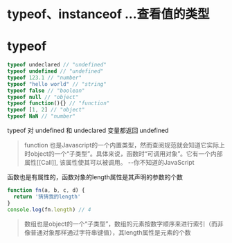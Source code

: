 # typeof、instanceof ...查看值的类型
# typeof

```js
typeof undeclared // "undefined"
typeof undefined // "undefined"
typeof 123.1 // "number"
typeof "hello world" // "string"
typeof false // "boolean"
typeof null // "object"
typeof function(){} // "function"
typeof [1, 2] // "object"
typeof NaN // "number"
```

typeof 对 undefined 和 undeclared 变量都返回 undefined

> function 也是Javascript的一个内置类型，然而查阅规范就会知道它实际上时object的一个“子类型”。具体来说，函数时“可调用对象”。它有一个内部属性[[Call]], 该属性使其可以被调用。 --你不知道的JavaScript

函数也是有属性的，函数对象的length属性是其声明的参数的个数

```js
function fn(a, b, c, d) {
  return '猜猜我的length'
}
console.log(fn.length) // 4
```

> 数组也是object的一个“子类型”，数组的元素按数字顺序来进行索引（而非像普通对象那样通过字符串键值），其length属性是元素的个数